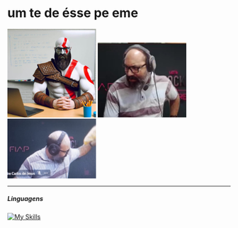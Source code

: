 # um te de ésse pe eme

<img src="../imgs/ale-kratos.png" alt="ale-kratos" width="200">
<img src="../imgs/ale-indignado.png" alt="ale-indignado" width="200">
<img src="../imgs/ale-pistola.png" alt="ale-pistola" width="200">

--- 

##### Linguagens
[![My Skills](https://skillicons.dev/icons?i=html,css,js,ts,react)](https://skillicons.dev)

